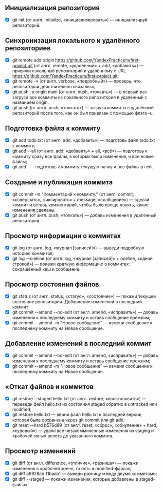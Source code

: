 ## Инициализация репозитория
- [x] git init (от англ. initialize, «инициализировать») — инициализируй репозиторий.

## Синхронизация локального и удалённого репозиториев
- [x] git remote add origin https://github.com/YandexPracticum/first-project.git (от англ. remote, «удалённый» + add, «добавить») — привяжи локальный репозиторий к удалённому с URL https://github.com/YandexPracticum/first-project.git;
- [x] git remote -v (от англ. verbose, «подробный») — проверь, что репозитории действительно связались;
- [x] git push -u origin main (от англ. push, «толкать») — в первый раз загрузи все коммиты из локального репозитория в удалённый с названием origin.
- [x] git push (от англ. push, «толкать») — загрузи коммиты в удалённый репозиторий после того, как он был привязан с помощью флага -u.

## Подготовка файла к коммиту
- [x] git add todo.txt (от англ. add, «добавить») — подготовь файл todo.txt к коммиту;
- [x] git add --all (от англ. add, «добавить» + all, «всё») — подготовь к коммиту сразу все файлы, в которых были изменения, и все новые файлы;
- [x] git add . — подготовь к коммиту текущую папку и все файлы в ней.

## Создание и публикация коммита
- [x] git commit -m "Комментарий к коммиту." (от англ. commit, «совершать», фиксировать» + message, «сообщение») — сделай коммит и оставь комментарий, чтобы было проще понять, какие изменения сделаны;
- [x] git push (от англ. push, «толкать») — добавь изменения в удалённый репозиторий.

## Просмотр информации о коммитах
- [x] git log (от англ. log, «журнал [записей]») — выведи подробную историю коммитов;
- [x] git log --oneline (от англ. log, «журнал [записей]» + oneline, «одной строкой») — покажи краткую информацию о коммитах: сокращённый хеш и сообщение.

## Просмотр состояния файлов
- [x] git status (от англ. status, «статус», «состояние») — покажи текущее состояние репозитория.
Добавление изменений в последний коммит
- [x] git commit --amend --no-edit (от англ. amend, «исправить») — добавь изменения к последнему коммиту и оставь сообщение прежним;
- [x] git commit --amend -m "Новое сообщение" — измени сообщение к последнему коммиту на Новое сообщение.

## Добавление изменений в последний коммит
- [x] git commit --amend --no-edit (от англ. amend, «исправить») — добавь изменения к последнему коммиту и оставь сообщение прежним;
- [x] git commit --amend -m "Новое сообщение" — измени сообщение к последнему коммиту на Новое сообщение.

## «Откат файлов и коммитов
- [x] git restore --staged hello.txt (от англ. restore, «восстановить») — переведи файл hello.txt из состояния staged обратно в untracked или modified;
- [x] git restore hello.txt — верни файл hello.txt к последней версии, которая была сохранена через git commit или git add;
- [x] git reset --hard b576d89 (от англ. reset, «сброс», «обнуление» + hard, «суровый») — удали все незакоммиченные изменения из staging и «рабочей зоны» вплоть до указанного коммита.

## Просмотр изменений
- [x] git diff (от англ. difference, «отличие», «разница») — покажи изменения в «рабочей зоне», то есть в modified-файлах;
- [x] git diff a9928ab 11bada1 — выведи разницу между двумя коммитами;
- [x] git diff --staged — покажи изменения, которые добавлены в staged-файлах.
